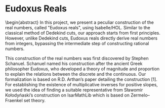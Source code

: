 # Eudoxus Reals

\begin{abstract}
In this project, we present a peculiar construction of the real numbers, called "Eudoxus reals", using Isabelle/HOL. Similar to the classical method of Dedekind cuts, our approach starts from first principles. However, unlike Dedekind cuts, Eudoxus reals directly derive real numbers from integers, bypassing the intermediate step of constructing rational numbers.

This construction of the real numbers was first discovered by Stephen Schanuel. Schanuel named his construction after the ancient Greek philosopher Eudoxus, who developed a theory of magnitude and proportion to explain the relations between the discrete and the continuous. Our formalization is based on R.D. Arthan’s paper detailing the construction [1]. For establishing the existence of multiplicative inverses for positive slopes, we used the idea of finding a suitable representative from Sławomir Kołodyńaski’s construction on IsarMathLib which is based on Zermelo–Fraenkel set theory.
